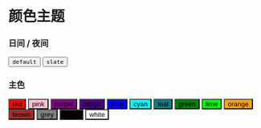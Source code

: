# 颜色主题

### 日间 / 夜间

<div class="tx-switch">
  <button data-md-color-scheme="default"><code>default</code></button>
  <button data-md-color-scheme="slate"><code>slate</code></button>
</div>

<script>
  var buttons = document.querySelectorAll("button[data-md-color-scheme]")
  buttons.forEach(function(button) {
    button.addEventListener("click", function() {
      var attr = this.getAttribute("data-md-color-scheme")
      document.body.setAttribute("data-md-color-scheme", attr)
      localStorage.setItem("data-md-color-scheme",attr);
      updateScheme();
    })
  })
</script>

### 主色

<div class="tx-switch">
  <button class="button1" data-md-color-primary="red" style="background-color:red">red</button>
  <button class="button1" data-md-color-primary="pink" style="background-color:pink;color:black">pink</button>
  <button class="button1" data-md-color-primary="purple" style="background-color:purple">purple</button>
  <button class="button1" data-md-color-primary="indigo" style="background-color:indigo">indigo</button>
  <button class="button1" data-md-color-primary="blue" style="background-color:blue">blue</button>
  <button class="button1" data-md-color-primary="cyan" style="background-color:cyan;color:black">cyan</button>
  <button class="button1" data-md-color-primary="teal" style="background-color:teal">teal</button>
  <button class="button1" data-md-color-primary="green" style="background-color:green">green</button>
  <button class="button1" data-md-color-primary="lime" style="background-color:lime;color:black">lime</button>
  <button class="button1" data-md-color-primary="orange" style="background-color:orange;color:black">orange</button>
  <button class="button1" data-md-color-primary="brown" style="background-color:brown;border-radius=3px">brown</button>
  <button class="button1" data-md-color-primary="grey" style="background-color:grey">grey</button>
  <button class="button1" data-md-color-primary="black" style="background-color:black">black</button>
  <button class="button1" data-md-color-primary="white" style="background-color:white;color:black">white</button>
</div>

<script>
  var buttons = document.querySelectorAll("button[data-md-color-primary]")
  buttons.forEach(function(button) {
    button.addEventListener("click", function() {
      var attr = this.getAttribute("data-md-color-primary")
      document.body.setAttribute("data-md-color-primary", attr)
      localStorage.setItem("data-md-color-primary",attr);
    })
  })
</script>